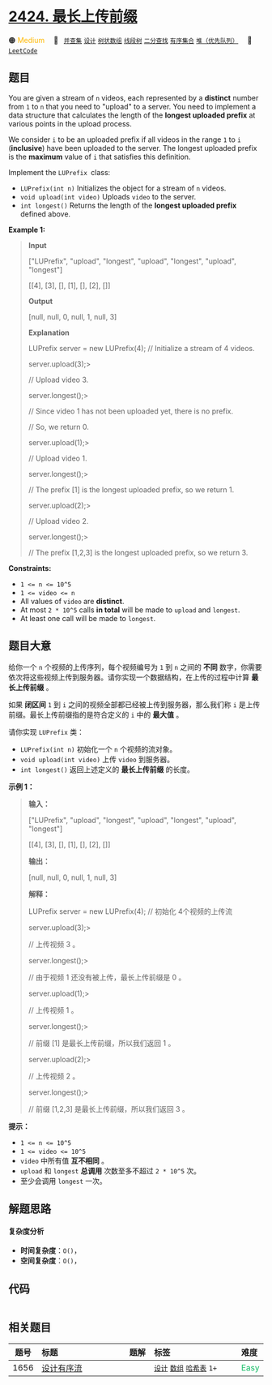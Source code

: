 # [2424. 最长上传前缀](https://leetcode.com/problems/longest-uploaded-prefix)

🟠 <font color=#ffb800>Medium</font>&emsp; 🔖&ensp; [`并查集`](/tag/union-find.md) [`设计`](/tag/design.md) [`树状数组`](/tag/binary-indexed-tree.md) [`线段树`](/tag/segment-tree.md) [`二分查找`](/tag/binary-search.md) [`有序集合`](/tag/ordered-set.md) [`堆（优先队列）`](/tag/heap-priority-queue.md)&emsp; 🔗&ensp;[`LeetCode`](https://leetcode.com/problems/longest-uploaded-prefix)

## 题目

You are given a stream of `n` videos, each represented by a **distinct**
number from `1` to `n` that you need to "upload" to a server. You need to
implement a data structure that calculates the length of the **longest
uploaded prefix** at various points in the upload process.

We consider `i` to be an uploaded prefix if all videos in the range `1` to `i`
(**inclusive**) have been uploaded to the server. The longest uploaded prefix
is the **maximum** value of `i` that satisfies this definition.  
  
Implement the `LUPrefix `class:

  * `LUPrefix(int n)` Initializes the object for a stream of `n` videos.
  * `void upload(int video)` Uploads `video` to the server.
  * `int longest()` Returns the length of the **longest uploaded prefix** defined above.



**Example 1:**

> 
> 
> 
> 
> 
> **Input**
> 
> ["LUPrefix", "upload", "longest", "upload", "longest", "upload", "longest"]
> 
> [[4], [3], [], [1], [], [2], []]
> 
> **Output**
> 
> [null, null, 0, null, 1, null, 3]
> 
> 
> 
> **Explanation**
> 
> LUPrefix server = new LUPrefix(4);   // Initialize a stream of 4 videos.
> 
> server.upload(3);> 
> > 
> > 
> > 
> > 
> // Upload video 3.
> 
> server.longest();> 
> > 
> > 
> > 
> > 
> // Since video 1 has not been uploaded yet, there is no prefix.
> 
> > 
> > 
> > 
> > 
> > 
> > 
> > 
> > 
> > 
>  // So, we return 0.
> 
> server.upload(1);> 
> > 
> > 
> > 
> > 
> // Upload video 1.
> 
> server.longest();> 
> > 
> > 
> > 
> > 
> // The prefix [1] is the longest uploaded prefix, so we return 1.
> 
> server.upload(2);> 
> > 
> > 
> > 
> > 
> // Upload video 2.
> 
> server.longest();> 
> > 
> > 
> > 
> > 
> // The prefix [1,2,3] is the longest uploaded prefix, so we return 3.

**Constraints:**

  * `1 <= n <= 10^5`
  * `1 <= video <= n`
  * All values of `video` are **distinct**.
  * At most `2 * 10^5` calls **in total** will be made to `upload` and `longest`.
  * At least one call will be made to `longest`.


## 题目大意

给你一个 `n` 个视频的上传序列，每个视频编号为 `1` 到 `n` 之间的 **不同**
数字，你需要依次将这些视频上传到服务器。请你实现一个数据结构，在上传的过程中计算 **最长上传前缀**  。

如果 **闭区间**  `1` 到 `i` 之间的视频全部都已经被上传到服务器，那么我们称 `i` 是上传前缀。最长上传前缀指的是符合定义的 `i` 中的
**最大值**  。  
  
请你实现 `LUPrefix` 类：

  * `LUPrefix(int n)` 初始化一个 `n` 个视频的流对象。
  * `void upload(int video)` 上传 `video` 到服务器。
  * `int longest()` 返回上述定义的 **最长上传前缀**  的长度。



**示例 1：**

> 
> 
> 
> 
> 
> **输入：**
> 
> ["LUPrefix", "upload", "longest", "upload", "longest", "upload", "longest"]
> 
> [[4], [3], [], [1], [], [2], []]
> 
> **输出：**
> 
> [null, null, 0, null, 1, null, 3]
> 
> 
> 
> **解释：**
> 
> LUPrefix server = new LUPrefix(4);   // 初始化 4个视频的上传流
> 
> server.upload(3);> 
> > 
> > 
> > 
> > 
> // 上传视频 3 。
> 
> server.longest();> 
> > 
> > 
> > 
> > 
> // 由于视频 1 还没有被上传，最长上传前缀是 0 。
> 
> server.upload(1);> 
> > 
> > 
> > 
> > 
> // 上传视频 1 。
> 
> server.longest();> 
> > 
> > 
> > 
> > 
> // 前缀 [1] 是最长上传前缀，所以我们返回 1 。
> 
> server.upload(2);> 
> > 
> > 
> > 
> > 
> // 上传视频 2 。
> 
> server.longest();> 
> > 
> > 
> > 
> > 
> // 前缀 [1,2,3] 是最长上传前缀，所以我们返回 3 。
> 
> 



**提示：**

  * `1 <= n <= 10^5`
  * `1 <= video <= 10^5`
  * `video` 中所有值 **互不相同**  。
  * `upload` 和 `longest` **总调用** 次数至多不超过 `2 * 10^5` 次。
  * 至少会调用 `longest` 一次。


## 解题思路

#### 复杂度分析

- **时间复杂度**：`O()`，
- **空间复杂度**：`O()`，

## 代码

```javascript

```

## 相关题目

<!-- prettier-ignore -->
| 题号 | 标题 | 题解 | 标签 | 难度 |
| :------: | :------ | :------: | :------ | :------ |
| 1656 | [设计有序流](https://leetcode.com/problems/design-an-ordered-stream) |  |  [`设计`](/tag/design.md) [`数组`](/tag/array.md) [`哈希表`](/tag/hash-table.md) `1+` | <font color=#15bd66>Easy</font> |

<style>
.blue {
    background-color: #096dd9;
    padding: 0.25rem 0.5rem;
    margin: 0;
    font-size: 0.85em;
    border-radius: 3px;
    color: white;
    font-weight: 500;
}
table th:first-of-type { width: 10%; }
table th:nth-of-type(2) { width: 35%; }
table th:nth-of-type(3) { width: 10%; }
table th:nth-of-type(4) { width: 35%; }
table th:nth-of-type(5) { width: 10%; }
</style>

